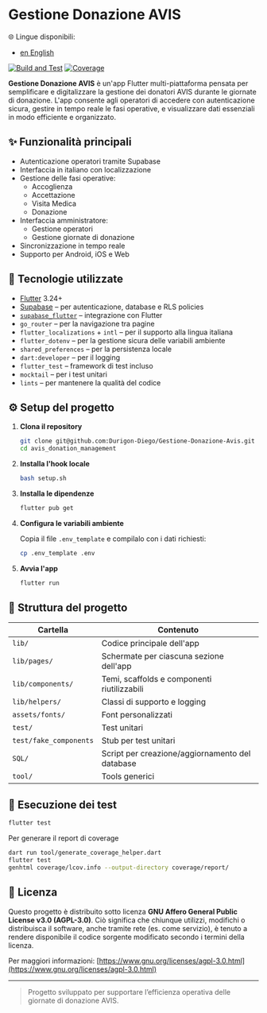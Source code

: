 # Gestione Donazione AVIS

🌐 Lingue disponibili:
- [en English](README.en.md)

[![Build and Test](https://github.com/Durigon-Diego/Gestione-Donazione-Avis/actions/workflows/flutter_test_and_badge.yml/badge.svg)](https://github.com/Durigon-Diego/Gestione-Donazione-Avis/actions/workflows/flutter_test_and_badge.yml)
[![Coverage](https://durigon-diego.github.io/Gestione-Donazione-Avis/coverage/20250430-111203-13482.svg)](https://durigon-diego.github.io/Gestione-Donazione-Avis/coverage/20250430-111203-13482/index.html) <!-- badge::coverage -->


**Gestione Donazione AVIS** è un'app Flutter multi-piattaforma pensata per semplificare e digitalizzare la gestione dei donatori AVIS durante le giornate di donazione.
L'app consente agli operatori di accedere con autenticazione sicura, gestire in tempo reale le fasi operative, e visualizzare dati essenziali in modo efficiente e organizzato.

## ✨ Funzionalità principali

- Autenticazione operatori tramite Supabase
- Interfaccia in italiano con localizzazione
- Gestione delle fasi operative:
  - Accoglienza
  - Accettazione
  - Visita Medica
  - Donazione
- Interfaccia amministratore:
  - Gestione operatori
  - Gestione giornate di donazione
- Sincronizzazione in tempo reale
- Supporto per Android, iOS e Web

## 🚀 Tecnologie utilizzate

- [Flutter](https://flutter.dev/) 3.24+
- [Supabase](https://supabase.com/) – per autenticazione, database e RLS policies
- [`supabase_flutter`](https://pub.dev/packages/supabase_flutter) – integrazione con Flutter
- `go_router` – per la navigazione tra pagine
- `flutter_localizations` + `intl` – per il supporto alla lingua italiana
- `flutter_dotenv` – per la gestione sicura delle variabili ambiente
- `shared_preferences` – per la persistenza locale
- `dart:developer` – per il logging
- `flutter_test` – framework di test incluso
- `mocktail` – per i test unitari
- `lints` – per mantenere la qualità del codice

## ⚙️ Setup del progetto

1. **Clona il repository**
   ```bash
   git clone git@github.com:Durigon-Diego/Gestione-Donazione-Avis.git avis_donation_management
   cd avis_donation_management
   ```

2. **Installa l'hook locale**
   ```bash
   bash setup.sh
   ```

3. **Installa le dipendenze**
   ```bash
   flutter pub get
   ```

4. **Configura le variabili ambiente**

   Copia il file `.env_template` e compilalo con i dati richiesti:

   ```bash
   cp .env_template .env
   ```

5. **Avvia l'app**
   ```bash
   flutter run
   ```

## 📁 Struttura del progetto

| Cartella               | Contenuto                                       |
|------------------------|-------------------------------------------------|
| `lib/`                 | Codice principale dell'app                      |
| `lib/pages/`           | Schermate per ciascuna sezione dell'app         |
| `lib/components/`      | Temi, scaffolds e componenti riutilizzabili     |
| `lib/helpers/`         | Classi di supporto e logging                    |
| `assets/fonts/`        | Font personalizzati                             |
| `test/`                | Test unitari                                    |
| `test/fake_components` | Stub per test unitari                           |
| `SQL/`                 | Script per creazione/aggiornamento del database |
| `tool/`                | Tools generici                                  |

## 🧪 Esecuzione dei test

```bash
flutter test
```

Per generare il report di coverage
```bash
dart run tool/generate_coverage_helper.dart
flutter test
genhtml coverage/lcov.info --output-directory coverage/report/
```

## 📝 Licenza

Questo progetto è distribuito sotto licenza **GNU Affero General Public License v3.0 (AGPL-3.0)**.
Ciò significa che chiunque utilizzi, modifichi o distribuisca il software, anche tramite rete (es. come servizio), è tenuto a rendere disponibile il codice sorgente modificato secondo i termini della licenza.

Per maggiori informazioni: [https://www.gnu.org/licenses/agpl-3.0.html](https://www.gnu.org/licenses/agpl-3.0.html)

---

> Progetto sviluppato per supportare l’efficienza operativa delle giornate di donazione AVIS.

